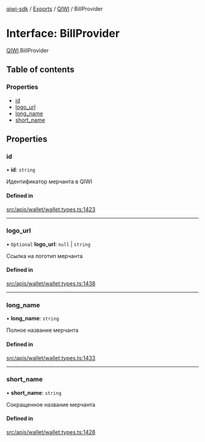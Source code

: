[qiwi-sdk](../README.md) / [Exports](../modules.md) / [QIWI](../modules/QIWI.md) / BillProvider

# Interface: BillProvider

[QIWI](../modules/QIWI.md).BillProvider

## Table of contents

### Properties

- [id](QIWI.BillProvider.md#id)
- [logo\_url](QIWI.BillProvider.md#logo_url)
- [long\_name](QIWI.BillProvider.md#long_name)
- [short\_name](QIWI.BillProvider.md#short_name)

## Properties

### id

• **id**: `string`

Идентификатор мерчанта в QIWI

#### Defined in

[src/apis/wallet/wallet.types.ts:1423](https://github.com/AlexXanderGrib/node-qiwi-sdk/blob/7ca37ed/src/apis/wallet/wallet.types.ts#L1423)

___

### logo\_url

• `Optional` **logo\_url**: ``null`` \| `string`

Ссылка на логотип мерчанта

#### Defined in

[src/apis/wallet/wallet.types.ts:1438](https://github.com/AlexXanderGrib/node-qiwi-sdk/blob/7ca37ed/src/apis/wallet/wallet.types.ts#L1438)

___

### long\_name

• **long\_name**: `string`

Полное название мерчанта

#### Defined in

[src/apis/wallet/wallet.types.ts:1433](https://github.com/AlexXanderGrib/node-qiwi-sdk/blob/7ca37ed/src/apis/wallet/wallet.types.ts#L1433)

___

### short\_name

• **short\_name**: `string`

Сокращенное название мерчанта

#### Defined in

[src/apis/wallet/wallet.types.ts:1428](https://github.com/AlexXanderGrib/node-qiwi-sdk/blob/7ca37ed/src/apis/wallet/wallet.types.ts#L1428)
